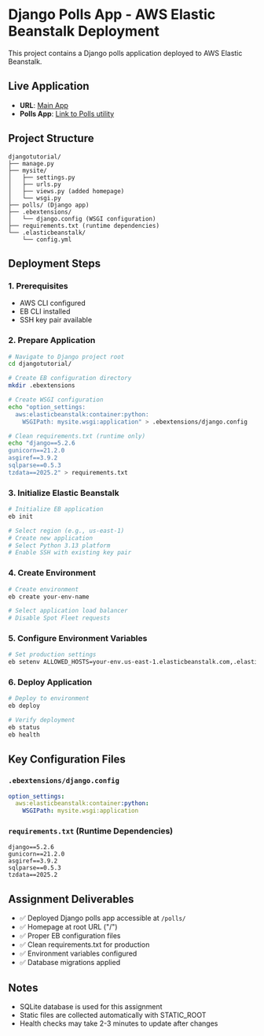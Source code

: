 # Django Polls App - AWS Elastic Beanstalk Deployment

This project contains a Django polls application deployed to AWS Elastic Beanstalk.

## Live Application
- **URL**: [Main App](http://djangotutorial-env.us-east-1.elasticbeanstalk.com)
- **Polls App**: [Link to Polls utility](http://djangotutorial-env.us-east-1.elasticbeanstalk.com/polls/)

## Project Structure
```
djangotutorial/
├── manage.py
├── mysite/
│   ├── settings.py
│   ├── urls.py
│   ├── views.py (added homepage)
│   └── wsgi.py
├── polls/ (Django app)
├── .ebextensions/
│   └── django.config (WSGI configuration)
├── requirements.txt (runtime dependencies)
└── .elasticbeanstalk/
    └── config.yml
```

## Deployment Steps

### 1. Prerequisites
- AWS CLI configured
- EB CLI installed
- SSH key pair available

### 2. Prepare Application
```bash
# Navigate to Django project root
cd djangotutorial/

# Create EB configuration directory
mkdir .ebextensions

# Create WSGI configuration
echo "option_settings:
  aws:elasticbeanstalk:container:python:
    WSGIPath: mysite.wsgi:application" > .ebextensions/django.config

# Clean requirements.txt (runtime only)
echo "django==5.2.6
gunicorn==21.2.0
asgiref==3.9.2
sqlparse==0.5.3
tzdata==2025.2" > requirements.txt
```

### 3. Initialize Elastic Beanstalk
```bash
# Initialize EB application
eb init

# Select region (e.g., us-east-1)
# Create new application
# Select Python 3.13 platform
# Enable SSH with existing key pair
```

### 4. Create Environment
```bash
# Create environment
eb create your-env-name

# Select application load balancer
# Disable Spot Fleet requests
```

### 5. Configure Environment Variables
```bash
# Set production settings
eb setenv ALLOWED_HOSTS=your-env.us-east-1.elasticbeanstalk.com,.elasticbeanstalk.com DEBUG=False SECRET_KEY=your-secret-key
```

### 6. Deploy Application
```bash
# Deploy to environment
eb deploy

# Verify deployment
eb status
eb health
```

## Key Configuration Files

### `.ebextensions/django.config`
```yaml
option_settings:
  aws:elasticbeanstalk:container:python:
    WSGIPath: mysite.wsgi:application
```

### `requirements.txt` (Runtime Dependencies)
```
django==5.2.6
gunicorn==21.2.0
asgiref==3.9.2
sqlparse==0.5.3
tzdata==2025.2
```

## Assignment Deliverables
- ✅ Deployed Django polls app accessible at `/polls/`
- ✅ Homepage at root URL ("/")
- ✅ Proper EB configuration files
- ✅ Clean requirements.txt for production
- ✅ Environment variables configured
- ✅ Database migrations applied

## Notes
- SQLite database is used for this assignment
- Static files are collected automatically with STATIC_ROOT
- Health checks may take 2-3 minutes to update after changes
